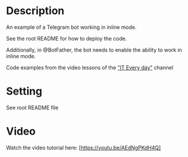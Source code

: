Description
========

An example of a Telegram bot working in inline mode.

See the root README for how to deploy the code.

Additionally, in @BotFather, the bot needs to enable the ability to work in inline mode.

Code examples from the video lessons of the ["IT Every day"](https://www.youtube.com/c/it_everyday) channel


Setting
=========

See root README file


Video
=====

Watch the video tutorial here: [https://youtu.be/AEdNgPKdH4Q]
